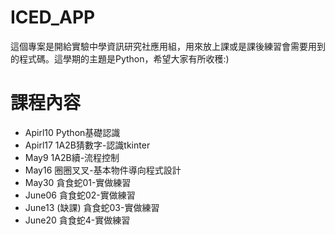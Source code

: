 # ICED_APP
這個專案是開給實驗中學資訊研究社應用組，用來放上課或是課後練習會需要用到的程式碼。這學期的主題是Python，希望大家有所收穫:)

# 課程內容
- Apirl10 Python基礎認識
- Apirl17 1A2B猜數字-認識tkinter
- May9 1A2B續-流程控制 
- May16 圈圈叉叉-基本物件導向程式設計
- May30 貪食蛇01-實做練習
- June06 貪食蛇02-實做練習
- June13 (缺課) 貪食蛇03-實做練習
- June20 貪食蛇4-實做練習
